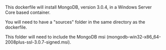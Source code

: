 This dockerfile will install MongoDB, version 3.0.4, in a Windows Server Core based container.

You will need to have a "sources" folder in the same directory as the dockerfile.

This folder will need to include the MongoDB msi (mongodb-win32-x86_64-2008plus-ssl-3.0.7-signed.msi).
